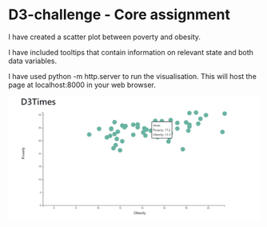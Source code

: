 # D3-challenge - Core assignment
I have created a scatter plot between poverty and obesity.

I have included tooltips that contain information on relevant state and both data variables. 

I have used python -m http.server to run the visualisation. This will host the page at localhost:8000 in your web browser.

![Capture](Capture.JPG)
